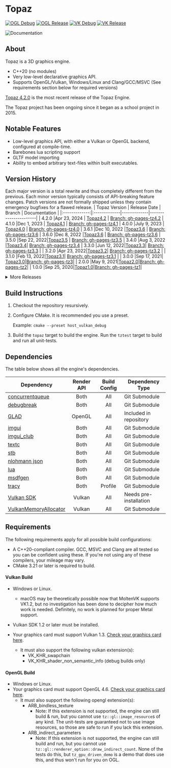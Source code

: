 # Topaz

[![OGL Debug](https://github.com/Harrand/Topaz/actions/workflows/codebuild_opengl_debug.yml/badge.svg)](https://github.com/Harrand/Topaz/actions/workflows/codebuild_opengl_debug.yml)
[![OGL Release](https://github.com/Harrand/Topaz/actions/workflows/codebuild_opengl_release.yml/badge.svg)](https://github.com/Harrand/Topaz/actions/workflows/codebuild_opengl_release.yml)
[![VK Debug](https://github.com/Harrand/Topaz/actions/workflows/codebuild_vulkan_debug.yml/badge.svg)](https://github.com/Harrand/Topaz/actions/workflows/codebuild_vulkan_debug.yml)
[![VK Release](https://github.com/Harrand/Topaz/actions/workflows/codebuild_vulkan_release.yml/badge.svg)](https://github.com/Harrand/Topaz/actions/workflows/codebuild_vulkan_release.yml)

![Documentation](https://github.com/Harrand/Topaz/actions/workflows/documentation.yml/badge.svg)

## About

 Topaz is a 3D graphics engine.
 * C++20 (no modules)
 * Very low-level declarative graphics API.
 * Supports OpenGL/Vulkan, Windows/Linux and Clang/GCC/MSVC (See requirements section below for required versions)
 
 [Topaz 4.2.0](https://github.com/Harrand/Topaz/tree/Topaz4.2) is the most recent release of the Topaz Engine.

The Topaz project has been ongoing since it began as a school project in 2015.

## Notable Features
- Low-level graphics API, with either a Vulkan or OpenGL backend, configured at compile-time.
- Barebones lua scripting support
- GLTF model importing
- Ability to embed arbitrary text-files within built executables.

## Version History
Each major version is a total rewrite and thus completely different from the previous. Each minor version typically consists of API-breaking feature changes. Patch versions are not formally shipped unless they contain emergency bugfixes for a flawed release.
| Topaz Version | Release Date | Branch      | Documentation        |
|:-------------:|:-------------|-------------|----------------------|
| 4.2.0			|Apr 23, 2024 |	[Topaz4.2](https://github.com/Harrand/Topaz/tree/Topaz4.2)	 | [Branch: gh-pages-tz4.2](https://github.com/Harrand/Topaz/tree/gh-pages-tz4.2)
| 4.1.0			|Dec 1, 2023  |	[Topaz4.1](https://github.com/Harrand/Topaz/tree/Topaz4.1)	 | [Branch: gh-pages-tz4.1](https://github.com/Harrand/Topaz/tree/gh-pages-tz4.1)
| 4.0.0			|July 9, 2023 |	[Topaz4.0](https://github.com/Harrand/Topaz/tree/Topaz4.0)	 | [Branch: gh-pages-tz4.0](https://github.com/Harrand/Topaz/tree/gh-pages-tz4.0)
| 3.6.1			|Dec 10, 2022 |[Topaz3.6](https://github.com/Harrand/Topaz/tree/Topaz3.6)	 | [Branch: gh-pages-tz3.6](https://github.com/Harrand/Topaz/tree/gh-pages-tz3.6)
| 3.6.0			|Dec 8, 2022 |[Topaz3.6](https://github.com/Harrand/Topaz/tree/Topaz3.6)	 | [Branch: gh-pages-tz3.6](https://github.com/Harrand/Topaz/tree/gh-pages-tz3.6)
| 3.5.0			|Sep 22, 2022|[Topaz3.5](https://github.com/Harrand/Topaz/tree/Topaz3.5)	 | [Branch: gh-pages-tz3.5](https://github.com/Harrand/Topaz/tree/gh-pages-tz3.5)
| 3.4.0			|Aug 3, 2022 |[Topaz3.4](https://github.com/Harrand/Topaz/tree/Topaz3.4)| [Branch: gh-pages-tz3.4](https://github.com/Harrand/Topaz/tree/gh-pages-tz3.4)
| 3.3.0           |Jun 12, 2022|[Topaz3.3](https://github.com/Harrand/Topaz/tree/Topaz3.3)| [Branch: gh-pages-tz3.3](https://github.com/Harrand/Topaz/tree/gh-pages-tz3.3) |
| 3.2.0           |Apr 23, 2022|[Topaz3.2](https://github.com/Harrand/Topaz/tree/Topaz3.2)| [Branch: gh-pages-tz3.2](https://github.com/Harrand/Topaz/tree/gh-pages-tz3.2) |
| 3.1.0           |Feb 13, 2022|[Topaz3.1](https://github.com/Harrand/Topaz/tree/Topaz3.1)| [Branch: gh-pages-tz3.1](https://github.com/Harrand/Topaz/tree/gh-pages-tz3.1) |
| 3.0.0           |Sep 17, 2021| [Topaz3.0](https://github.com/Harrand/Topaz/tree/Topaz3.0)|[Branch: gh-pages-tz3](https://github.com/Harrand/Topaz/tree/gh-pages-tz3)|
| 2.0.0           |May 9, 2021|[Topaz2.0](https://github.com/Harrand/Topaz/tree/Topaz2.0)|[Branch: gh-pages-tz2](https://github.com/Harrand/Topaz/tree/gh-pages-tz2)|
| 1.0.0            |Sep 25, 2020|[Topaz1.0](https://github.com/Harrand/Topaz/tree/Topaz1.0)|[Branch: gh-pages-tz1](https://github.com/Harrand/Topaz/tree/gh-pages-tz1)|
<details>
<summary>More Releases</summary>

### Note: I do not recommend any of these. These are listed just for completeness.

| Topaz Version | Release Date | Release      |
|:-------------:|:-------------|--------------|
| 0.7.0			|Apr 10, 2019  |	[Raycasts, Octrees & Improved Utility](https://github.com/Harrand/Topaz/releases/tag/0.7.0)	  |
| 0.6.0			|Jul 18, 2018  |	[Shadow Mapping & Physics](https://github.com/Harrand/Topaz/releases/tag/0.6.0)	  |
| 0.5.1			|Dec 12, 2017  |	[Refactoring 1](https://github.com/Harrand/Topaz/releases/tag/0.5.1)	  |
| 0.5.0			|Oct 8, 2017  |	[Physics & Collision](https://github.com/Harrand/Topaz/releases/tag/0.5.0)	  |
| 0.4.0			|Sep 25, 2017  |	[Displacement Maps & Skyboxes](https://github.com/Harrand/Topaz/releases/tag/0.4.0)	  |
| 0.3.0			|Sep 21, 2017  |	[GUI & Flexible](https://github.com/Harrand/Topaz/releases/tag/0.3.0)	  |
| 0.2.0			|Jun 5, 2017  |	[Prettier, faster and more features](https://github.com/Harrand/Topaz/releases/tag/0.2.0)	  |
| 0.1.6			|Apr 16, 2017  |	[Skybox & Audio](https://github.com/Harrand/Topaz/releases/tag/0.1.6)	  |
| 0.1.5			|Apr 11, 2017  |	[Dynamic Lighting](https://github.com/Harrand/Topaz/releases/tag/0.1.5)	  |
| 0.1.4			|Apr 9, 2017  |	[Audio](https://github.com/Harrand/Topaz/releases/tag/0.1.4)	  |
| 0.1.3			|Mar 29, 2017  |	[World Construction](https://github.com/Harrand/Topaz/releases/tag/0.1.3)	  |
| 0.1.2			|Mar 25, 2017  |	[Hightail House Construction](https://github.com/Harrand/Topaz/releases/tag/0.1.2)	  |
| 0.1.1			|Mar 24, 2017  |	[Parallax Displacement Mapping](https://github.com/Harrand/Topaz/releases/tag/0.1.1)	  |
| 0.1.0			|Mar 21, 2017  |	[Dev Test](https://github.com/Harrand/Topaz/releases/tag/0.1)	  |
</details>

## Build Instructions
1. Checkout the repository resursively.
2. Configure CMake. It is recommended you use a preset.
	
	Example:  `cmake --preset host_vulkan_debug`
3. Build the `topaz` target to build the engine. Run the `tztest` target to build and run all unit-tests.

## Dependencies
The table below shows all the engine's dependencies.

| Dependency                                                                                |  Render API | Build Config  | Dependency Type         |
|-------------------------------------------------------------------------------------------|:-----------:|:-------------:|-------------------------|
|[concurrentqueue](https://github.com/cameron314/concurrentqueue)							| Both		  | All			  | Git Submodule			|
|[debugbreak](https://github.com/scottt/debugbreak)											| Both		  | All			  | Git Submodule			|
|[GLAD](https://github.com/Dav1dde/glad)													| OpenGL	  | All			  | Included in repository	|
|[imgui](https://github.com/ocornut/imgui)													| Both		  | All			  | Git Submodule			|
|[imgui_club](https://github.com/ocornut/imgui_club)										| Both		  | All			  | Git Submodule			|
|[textc](https://github.com/Harrand/textc/)													| Both		  | All			  | Git Submodule			|
|[stb](https://github.com/nothings/stb/)													| Both		  | All			  | Git Submodule			|
|[nlohmann json](https://github.com/nlohmann/json/)											| Both		  | All			  | Git Submodule			|
|[lua](https://github.com/lua/lua)															| Both		  | All			  | Git Submodule			|
|[msdfgen](https://github.com/Chlumsky/msdfgen)												| Both		  | All			  | Git Submodule			|
|[tracy](https://github.com/wolfpld/tracy)													| Both		  | Profile		  | Git Submodule			|
|[Vulkan SDK](https://www.lunarg.com/vulkan-sdk/)											| Vulkan	  | All			  | Needs pre-installation	|
|[VulkanMemoryAllocator](https://github.com/GPUOpen-LibrariesAndSDKs/VulkanMemoryAllocator) | Vulkan	  | All			  | Git Submodule			|

## Requirements
The following requirements apply for all possible build configurations:
* A C++20-compliant compiler. GCC, MSVC and Clang are all tested so you can be confident using these. If you're not using any of these compilers, your mileage may vary.
* CMake 3.21 or later is required to build.
#### Vulkan Build
* Windows or Linux.
	* macOS may be theoretically possible now that MoltenVK supports VK1.2, but no investigation has been done to decipher how much work is needed. Definitely, no work is planned for proper Metal support.
* Vulkan SDK 1.2 or later must be installed.

* Your graphics card must support Vulkan 1.3. [Check your graphics card here](https://vulkan.gpuinfo.org/).
	* It must also support the following vulkan extension(s):
		- VK_KHR_swapchain
		- VK_KHR_shader_non_semantic_info (debug builds only)
#### OpenGL Build
* Windows or Linux.
* Your graphics card must support OpenGL 4.6. [Check your graphics card here](https://opengl.gpuinfo.org/).
	* It must also support the following opengl extension(s):
		- ARB_bindless_texture
			* Note: If this extension is not supported, the engine can still build & run, but you cannot use `tz::gl::image_resource`s of any kind. The unit-tests are guaranteed not to use image resources, so those are safe to run if you lack this extension.
		- ARB_indirect_parameters
			* Note: If this extension is not supported, the engine can still build and run, but you cannot use `tz::gl::renderer_option::draw_indirect_count`. None of the tests do this, but `tz_gpu_driven_demo` is a demo that does use this, and thus won't run for you on OGL.
